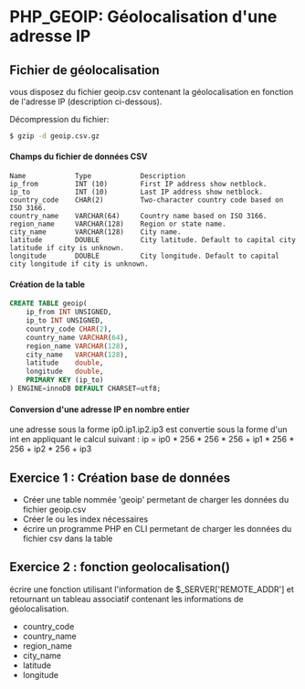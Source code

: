 # PHP_GEOIP: Géolocalisation d'une adresse IP

## Fichier de géolocalisation

vous disposez du fichier geoip.csv contenant la géolocalisation en fonction de l'adresse IP (description ci-dessous).

Décompression du fichier:

```bash
$ gzip -d geoip.csv.gz
```

#### Champs du fichier de données CSV

```
Name            Type            Description
ip_from         INT (10)        First IP address show netblock.
ip_to           INT (10)        Last IP address show netblock.
country_code    CHAR(2)         Two-character country code based on ISO 3166.
country_name    VARCHAR(64)     Country name based on ISO 3166.
region_name     VARCHAR(128)    Region or state name.
city_name       VARCHAR(128)    City name.
latitude        DOUBLE          City latitude. Default to capital city latitude if city is unknown.
longitude       DOUBLE          City longitude. Default to capital city longitude if city is unknown.
```

#### Création de la table

```SQL
CREATE TABLE geoip(
    ip_from INT UNSIGNED,
    ip_to INT UNSIGNED,
    country_code CHAR(2),
    country_name VARCHAR(64),
    region_name VARCHAR(128),
    city_name   VARCHAR(128),
    latitude    double,
    longitude   double,
    PRIMARY KEY (ip_to)
) ENGINE=innoDB DEFAULT CHARSET=utf8;
```

#### Conversion d'une adresse IP en nombre entier

une adresse sous la forme ip0.ip1.ip2.ip3 est convertie sous la forme d'un int en appliquant le calcul suivant :
ip = ip0 * 256 * 256 * 256 + ip1 * 256 * 256 + ip2 * 256 + ip3


## Exercice 1 : Création base de données

- Créer une table nommée 'geoip' permetant de charger les données du fichier geoip.csv
- Créer le ou les index nécessaires
- écrire un programme PHP en CLI permetant de charger les données du fichier csv dans la table

## Exercice 2 : fonction geolocalisation() 

écrire une fonction utilisant l'information de $_SERVER['REMOTE_ADDR'] et retournant un tableau associatif contenant les informations de géolocalisation.

- country_code
- country_name
- region_name
- city_name
- latitude
- longitude